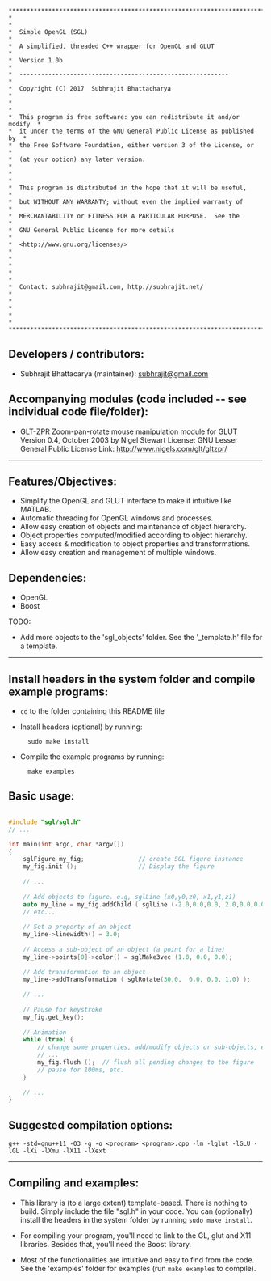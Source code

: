 ```
**************************************************************************
*                                                                        *
*  Simple OpenGL (SGL)                                                   *
*  A simplified, threaded C++ wrapper for OpenGL and GLUT                *
*  Version 1.0b                                                          *
*  ----------------------------------------------------------            *
*  Copyright (C) 2017  Subhrajit Bhattacharya                            *
*                                                                        *
*  This program is free software: you can redistribute it and/or modify  *
*  it under the terms of the GNU General Public License as published by  *
*  the Free Software Foundation, either version 3 of the License, or     *
*  (at your option) any later version.                                   *
*                                                                        *
*  This program is distributed in the hope that it will be useful,       *
*  but WITHOUT ANY WARRANTY; without even the implied warranty of        *
*  MERCHANTABILITY or FITNESS FOR A PARTICULAR PURPOSE.  See the         *
*  GNU General Public License for more details                           *
*  <http://www.gnu.org/licenses/>                                        *
*                                                                        *
*                                                                        *
*  Contact: subhrajit@gmail.com, http://subhrajit.net/                   *
*                                                                        *
*                                                                        *
**************************************************************************
```


Developers / contributors:
-------------------------
  - Subhrajit Bhattacarya (maintainer): subhrajit@gmail.com


Accompanying modules (code included -- see individual code file/folder):
-----------------------------------------------------------------------
  - GLT-ZPR
    Zoom-pan-rotate mouse manipulation module for GLUT
    Version 0.4, October 2003
    by Nigel Stewart
    License: GNU Lesser General Public License
    Link: http://www.nigels.com/glt/gltzpr/


**************************************************************************

Features/Objectives:
-------------------

- Simplify the OpenGL and GLUT interface to make it intuitive like MATLAB.
- Automatic threading for OpenGL windows and processes.
- Allow easy creation of objects and maintenance of object hierarchy.
- Object properties computed/modified according to object hierarchy.
- Easy access & modification to object properties and transformations.
- Allow easy creation and management of multiple windows.

Dependencies:
------------
- OpenGL
- Boost

TODO:
- Add more objects to the 'sgl_objects' folder.
  See the '_template.h' file for a template.

**************************************************************************

Install headers in the system folder and compile example programs:
-----------------------------------------------------------------
- `cd` to the folder containing this README file
- Install headers (optional) by running:
  
        sudo make install

- Compile the example programs by running:
  
        make examples


Basic usage:
-----------
```C++

#include "sgl/sgl.h"
// ...

int main(int argc, char *argv[])
{
    sglFigure my_fig;               // create SGL figure instance
    my_fig.init ();                 // Display the figure
    
    // ...
    
    // Add objects to figure. e.g, sglLine (x0,y0,z0, x1,y1,z1)
    auto my_line = my_fig.addChild ( sglLine (-2.0,0.0,0.0, 2.0,0.0,0.0) );
    // etc...
    
    // Set a property of an object
    my_line->linewidth() = 3.0;
    
    // Access a sub-object of an object (a point for a line)
    my_line->points[0]->color() = sglMake3vec (1.0, 0.0, 0.0);
    
    // Add transformation to an object
    my_line->addTransformation ( sglRotate(30.0,  0.0, 0.0, 1.0) );
    
    // ...
    
    // Pause for keystroke
    my_fig.get_key();
    
    // Animation
    while (true) {
        // change some properties, add/modify objects or sub-objects, etc.
        // ...
        my_fig.flush ();  // flush all pending changes to the figure
        // pause for 100ms, etc.
    }
    
    // ...
}

```

Suggested compilation options:
-----------------------------
```
g++ -std=gnu++11 -O3 -g -o <program> <program>.cpp -lm -lglut -lGLU -lGL -lXi -lXmu -lX11 -lXext
```

**************************************************************************

Compiling and examples:
----------------------

- This library is (to a large extent) template-based.
  There is nothing to build. Simply include the file "sgl.h" in your code.
  You can (optionally) install the headers in the system folder by running
  `sudo make install`.

- For compiling your program, you'll need to link to the GL, glut and X11
  libraries. Besides that, you'll need the Boost library.

- Most of the functionalities are intuitive and easy to find from the code.
  See the 'examples' folder for examples (run `make examples` to compile).

